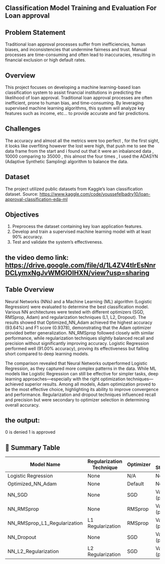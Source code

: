 ## Classification Model Training and Evaluation For Loan approval 

## Problem Statement
Traditional loan approval processes suffer from inefficiencies, human biases, and inconsistencies that undermine fairness and trust. Manual processes are time-consuming and often lead to inaccuracies, resulting in financial exclusion or high default rates.

## Overview
This project focuses on developing a machine learning-based loan classification system to assist financial institutions in predicting the likelihood of loan approval. Traditional loan approval processes are often inefficient, prone to human bias, and time-consuming. By leveraging supervised machine learning algorithms, this system will analyze key features such as income, etc… to provide accurate and fair predictions.

## Challenges
The accuracy and almost all the metrics were too perfect , for the first sight, it looks like overfiting however the lost were high, that push me to see the data frame from the start and i found out that it were an inbalanced data , 10000 comparing to 35000 , this almost the four times , I used the ADASYN (Adaptive Synthetic Sampling) algorithm to balance the data.


## Dataset
The project utilized public datasets from Kaggle’s loan classification dataset.
Source: https://www.kaggle.com/code/youssefelbadry10/loan-approval-classification-eda-ml

## Objectives
1. Preprocess the dataset containing key loan application features.
2. Develop and train a supervised machine learning model with at least 90% accuracy.
3. Test and validate the system’s effectiveness.

## the video demo link: https://drive.google.com/file/d/1L4ZV4tlrEsNnrDCLymxNgJvWMGlOIHXN/view?usp=sharing


## Table Overview
Neural Networks (NNs) and a Machine Learning (ML) algorithm (Logistic Regression) were evaluated to determine the best classification model. Various NN architectures were tested with different optimizers (SGD, RMSprop, Adam) and regularization techniques (L1, L2, Dropout). The results showed that Optimized_NN_Adam achieved the highest accuracy (93.64%) and F1 score (0.9378), demonstrating that the Adam optimizer provided better generalization. NN_RMSprop followed closely with similar performance, while regularization techniques slightly balanced recall and precision without significantly improving accuracy. Logistic Regression performed well (91.00% accuracy), proving its effectiveness but falling short compared to deep learning models.

The comparison revealed that Neural Networks outperformed Logistic Regression, as they captured more complex patterns in the data. While ML models like Logistic Regression can still be effective for simpler tasks, deep learning approaches—especially with the right optimization techniques—achieved superior results. Among all models, Adam optimization proved to be the most effective choice, highlighting its ability to improve convergence and performance. Regularization and dropout techniques influenced recall and precision but were secondary to optimizer selection in determining overall accuracy.

## the output:
0 is denied
1 is approved

## 📝 Summary Table
| Model Name                      | Regularization Technique | Optimizer | Early Stopping  | Dropout Rate | Learning Rate | Test Accuracy | F1 Score   | Recall     | Precision  |
| ------------------------------- | ------------------------ | --------- | --------------- | ------------ | ------------- | ------------- | ---------- | ---------- | ---------- |
| Logistic Regression             | None                     | N/A       | None            | None         | None          | **91.00%**    | **0.91**   | **0.91**   | **0.91**   |
| Optimized_NN_Adam               | None                     | Default   | None            | None         | Default       | **93.64%**    | **0.9378** | **0.9352** | **0.9402** |
| NN_SGD                          | None                     | SGD       | Val Loss (p=5)  | None         | 0.01          | **90.19%**    | **0.9068** | **0.9314** | **0.8834** |
| NN_RMSprop                      | None                     | RMSprop   | Val Loss (p=5)  | None         | 0.002         | **93.46%**    | **0.9365** | **0.9416** | **0.9315** |
| NN_RMSprop_L1_Regularization    | L1 Regularization        | RMSprop   | Val Loss (p=5)  | None         | Default       | **91.45%**    | **0.9180** | **0.9340** | **0.9025** |
| NN_Dropout                      | None                     | SGD       | Val Loss (p=5)  | 0.2          | 0.001         | **90.20%**    | **0.9071** | **0.9340** | **0.8817** |
| NN_L2_Regularization            | L2 Regularization        | SGD       | Val Loss (p=5)  | None         | 0.001         | **90.79%**    | **0.9117** | **0.9277** | **0.8962** |

